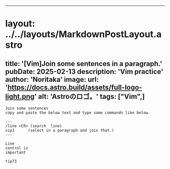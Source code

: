 
---
# layout: ../../layouts/MarkdownPostLayout.astro
title: '[Vim]Join some sentences in a paragraph.'
pubDate: 2025-02-13
description: 'Vim practice'
author: 'Noritaka'
image:
    url: 'https://docs.astro.build/assets/full-logo-light.png'
    alt: 'Astroのロゴ。'
tags: ["Vim",]
---


```
Join some sentences
copy and paste the below text and type some commands like below.

---
/line <CR> (search  line)
vipJ      (select in a paragraph and join that.)
---

Line
control is
important

tip73

```

